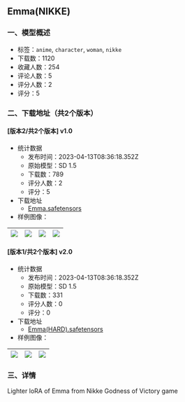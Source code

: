 ## Emma(NIKKE)
### 一、模型概述

- 标签：`anime`, `character`, `woman`, `nikke`
- 下载数：1120
- 收藏人数：254
- 评论人数：5
- 评分人数：2
- 评分：5

### 二、下载地址（共2个版本）

#### [版本2/共2个版本] v1.0

- 统计数据
  - 发布时间：2023-04-13T08:36:18.352Z
  - 原始模型：SD 1.5
  - 下载数：789
  - 评分人数：2
  - 评分：5
- 下载地址
  - [Emma.safetensors](https://civitai.com/api/download/models/44078)
- 样例图像：

| <img src="https://image.civitai.com/xG1nkqKTMzGDvpLrqFT7WA/07484b4d-522a-45a8-b0eb-b32b9ee95b00/width=450/481240.jpeg" /> | <img src="https://image.civitai.com/xG1nkqKTMzGDvpLrqFT7WA/1ea0af0f-e630-43ce-a22b-d785c18a7900/width=450/481242.jpeg" /> | <img src="https://image.civitai.com/xG1nkqKTMzGDvpLrqFT7WA/6cabf62b-3a83-4e23-cfdc-d4e00320ff00/width=450/481244.jpeg" /> | <img src="https://image.civitai.com/xG1nkqKTMzGDvpLrqFT7WA/36202007-1e03-4b4b-55f8-e3c2e6fe3500/width=450/481245.jpeg" /> |
| ---- | ---- | ---- | ---- |

#### [版本1/共2个版本] v2.0

- 统计数据
  - 发布时间：2023-04-13T08:36:18.352Z
  - 原始模型：SD 1.5
  - 下载数：331
  - 评分人数：0
  - 评分：0
- 下载地址
  - [Emma(HARD).safetensors](https://civitai.com/api/download/models/44084)
- 样例图像：

| <img src="https://image.civitai.com/xG1nkqKTMzGDvpLrqFT7WA/07fa8ec2-da88-46a6-cc33-f420b46f4900/width=450/481264.jpeg" /> | <img src="https://image.civitai.com/xG1nkqKTMzGDvpLrqFT7WA/fae11b7f-bc44-4f90-a41c-8038b33e5500/width=450/481262.jpeg" /> | <img src="https://image.civitai.com/xG1nkqKTMzGDvpLrqFT7WA/079a0e3f-4409-479a-4400-9e3fbc0dc000/width=450/481266.jpeg" /> |
| ---- | ---- | ---- |


### 三、详情
<p>Lighter loRA of Emma from Nikke Godness of Victory game</p>